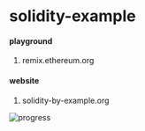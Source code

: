 # solidity-example

#### playground
1. remix.ethereum.org

#### website
1. solidity-by-example.org

![progress](https://user-images.githubusercontent.com/17329299/230814283-0fd1c417-b72f-4dad-985d-20d566251ed7.gif)
